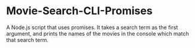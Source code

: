 # Movie-Search-CLI-Promises

A Node.js script that uses promises. It takes a search term as the first argument, and prints the names of the movies in the console which match that search term. 
